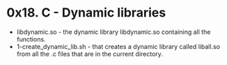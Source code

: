 # 0x18. C - Dynamic libraries

- libdynamic.so - the dynamic library libdynamic.so containing all the functions.
- 1-create_dynamic_lib.sh - that creates a dynamic library called liball.so from all the .c files that are in the current directory.